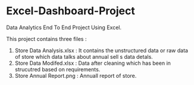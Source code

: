 # Excel-Dashboard-Project
Data Analytics End To End Project Using Excel.

This project contains three files :
   1) Store Data Analysis.xlsx : It contains the unstructured data or raw data of store which data talks about annual sell s data detals.
   2) Store Data Modifed.xlsx  : Data after cleaning which has been in strucutred based on requirements.
   3) Store Annual Report.png  : Annuall report  of store.
